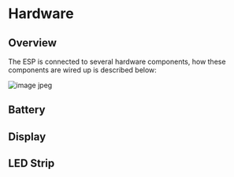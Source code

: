# Hardware

## Overview
The ESP is connected to several hardware components, how these components are wired up is described below:

![image jpeg](https://user-images.githubusercontent.com/45065264/214882115-4a8cf49a-1bd1-4b1d-9f39-1ae300eaf52d.jpg)

## Battery

## Display

## LED Strip
